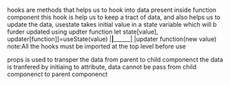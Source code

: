 hooks are methods that helps us to hook into data present inside function  component 
this hook is help us to keep a tract of data, and also helps us to update the data, 
usestate takes initial value in a state variable which will b furder updated using updter function
let state[value], updater[function]]=useState(value)
            |______________|____________________|
                           |updater function(new value)
note:All the hooks must be imported at the top level before use


props is used to transper the data from parent to child componenct
the data is tranfered by initiaing to attribute, data cannot be pass from child componenct to parent componenct 